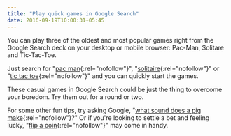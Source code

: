 ```yaml
---
title: "Play quick games in Google Search"
date: 2016-09-19T10:00:31+05:45
---
```


You can play three of the oldest and most popular games right from the Google Search deck on your desktop or mobile browser: Pac-Man, Solitare and Tic-Tac-Toe.

Just search for "[pac man](http://www.google.com/search?q=pac+man){:rel="nofollow"}", "[solitaire](http://www.google.com/search?q=solitaire){:rel="nofollow"}" or "[tic tac toe](http://www.google.com/search?q=tic+tac+toe){:rel="nofollow"}" and you can quickly start the games.

These casual games in Google Search could be just the thing to overcome your boredom. Try them out for a round or two.

For some other fun tips, try asking Google, "[what sound does a pig make](http://www.google.com/search?q=what+sound+does+a+pig+make){:rel="nofollow"}?" Or if you're looking to settle a bet and feeling lucky, "[flip a coin](http://www.google.com/search?q=flip+a+coin){:rel="nofollow"}" may come in handy.
